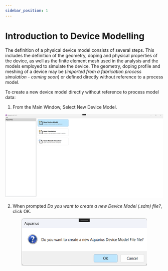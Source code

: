 ```yaml
---
sidebar_position: 1
---
```


# Introduction to Device Modelling

The definition of a physical device model consists of several steps. This includes the definition of the geometry, doping and physical properties of the device, as well as the finite element mesh used in the analysis and the models employed to simulate the device. The geometry, doping profile and meshing of a device may be (*imported from a fabrication process simulation - coming soon*) or defined directly without reference to a process model.

To create a new device model directly without reference to process model data:
1. From the Main Window, Select New Device Model.

<p align="center">
  <img src="/img/new_device_model.png" alt="Centered Image" width="800"/>
</p>

2. When prompted *Do you want to create a new Device Model (.sdm) file?*, click OK.

<p align="center">
  <img src="/img/do_you_want_to_create_new_device_model.png" alt="Centered Image" width="400"/>
</p>
